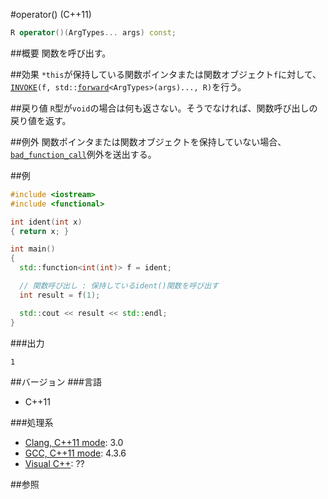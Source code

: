 #operator() (C++11)
```cpp
R operator()(ArgTypes... args) const;
```

##概要
関数を呼び出す。


##効果
`*this`が保持している関数ポインタまたは関数オブジェクト`f`に対して、[`INVOKE`](/reference/functional/invoke.md)`(f, std::`[`forward`](/reference/utility/forward.md)`<ArgTypes>(args)..., R)`を行う。


##戻り値
`R`型が`void`の場合は何も返さない。そうでなければ、関数呼び出しの戻り値を返す。


##例外
関数ポインタまたは関数オブジェクトを保持していない場合、[`bad_function_call`](/reference/functional/bad_function_call.md)例外を送出する。


##例
```cpp
#include <iostream>
#include <functional>

int ident(int x)
{ return x; }

int main()
{
  std::function<int(int)> f = ident;

  // 関数呼び出し : 保持しているident()関数を呼び出す
  int result = f(1);

  std::cout << result << std::endl;
}
```

###出力
```
1
```


##バージョン
###言語
- C++11


###処理系
- [Clang, C++11 mode](/implementation.md#clang): 3.0
- [GCC, C++11 mode](/implementation.md#gcc): 4.3.6
- [Visual C++](/implementation.md#visual_cpp): ??


##参照

